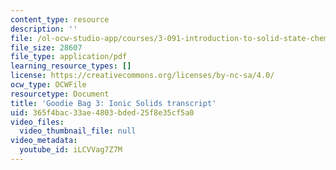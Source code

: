 ```yaml
---
content_type: resource
description: ''
file: /ol-ocw-studio-app/courses/3-091-introduction-to-solid-state-chemistry-fall-2018/iLCVVag7Z7M_transcript.pdf
file_size: 28607
file_type: application/pdf
learning_resource_types: []
license: https://creativecommons.org/licenses/by-nc-sa/4.0/
ocw_type: OCWFile
resourcetype: Document
title: 'Goodie Bag 3: Ionic Solids transcript'
uid: 365f4bac-33ae-4803-bded-25f8e35cf5a0
video_files:
  video_thumbnail_file: null
video_metadata:
  youtube_id: iLCVVag7Z7M
---
```

